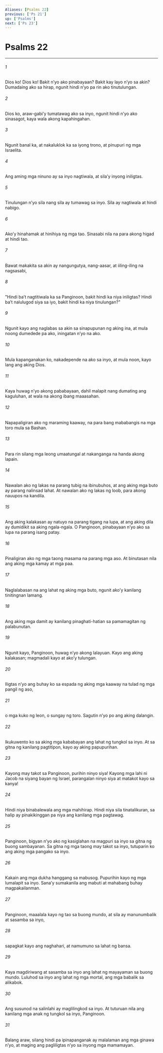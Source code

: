 ```yaml
---
Aliases: [Psalms 22]
previous: ['Ps 21']
up: ['Psalms']
next: ['Ps 23']
---
```

# Psalms 22

***

###### 1
Dios ko! Dios ko! Bakit nʼyo ako pinabayaan? Bakit kay layo nʼyo sa akin? Dumadaing ako sa hirap, ngunit hindi nʼyo pa rin ako tinutulungan. 

###### 2
Dios ko, araw-gabiʼy tumatawag ako sa inyo, ngunit hindi nʼyo ako sinasagot, kaya wala akong kapahingahan. 

###### 3
Ngunit banal ka, at nakaluklok ka sa iyong trono, at pinupuri ng mga Israelita. 

###### 4
Ang aming mga ninuno ay sa inyo nagtiwala, at silaʼy inyong iniligtas. 

###### 5
Tinulungan nʼyo sila nang sila ay tumawag sa inyo. Sila ay nagtiwala at hindi nabigo. 

###### 6
Akoʼy hinahamak at hinihiya ng mga tao. Sinasabi nila na para akong higad at hindi tao. 

###### 7
Bawat makakita sa akin ay nangungutya, nang-aasar, at iiling-iling na nagsasabi, 

###### 8
"Hindi baʼt nagtitiwala ka sa Panginoon, bakit hindi ka niya iniligtas? Hindi baʼt nalulugod siya sa iyo, bakit hindi ka niya tinulungan?" 

###### 9
Ngunit kayo ang naglabas sa akin sa sinapupunan ng aking ina, at mula noong dumedede pa ako, iningatan nʼyo na ako. 

###### 10
Mula kapanganakan ko, nakadepende na ako sa inyo, at mula noon, kayo lang ang aking Dios. 

###### 11
Kaya huwag nʼyo akong pababayaan, dahil malapit nang dumating ang kaguluhan, at wala na akong ibang maaasahan. 

###### 12
Napapaligiran ako ng maraming kaaway, na para bang mababangis na mga toro mula sa Bashan. 

###### 13
Para rin silang mga leong umaatungal at nakanganga na handa akong lapain. 

###### 14
Nawalan ako ng lakas na parang tubig na ibinubuhos, at ang aking mga buto ay parang nalinsad lahat. At nawalan ako ng lakas ng loob, para akong nauupos na kandila. 

###### 15
Ang aking kalakasan ay natuyo na parang tigang na lupa, at ang aking dila ay dumidikit sa aking ngala-ngala. O Panginoon, pinabayaan nʼyo ako sa lupa na parang isang patay. 

###### 16
Pinaligiran ako ng mga taong masama na parang mga aso. At binutasan nila ang aking mga kamay at mga paa. 

###### 17
Naglalabasan na ang lahat ng aking mga buto, ngunit akoʼy kanilang tinitingnan lamang. 

###### 18
Ang aking mga damit ay kanilang pinaghati-hatian sa pamamagitan ng palabunutan. 

###### 19
Ngunit kayo, Panginoon, huwag nʼyo akong lalayuan. Kayo ang aking kalakasan; magmadali kayo at akoʼy tulungan. 

###### 20
Iligtas nʼyo ang buhay ko sa espada ng aking mga kaaway na tulad ng mga pangil ng aso, 

###### 21
o mga kuko ng leon, o sungay ng toro. Sagutin nʼyo po ang aking dalangin. 

###### 22
Ikukuwento ko sa aking mga kababayan ang lahat ng tungkol sa inyo. At sa gitna ng kanilang pagtitipon, kayo ay aking papupurihan. 

###### 23
Kayong may takot sa Panginoon, purihin ninyo siya! Kayong mga lahi ni Jacob na siyang bayan ng Israel, parangalan ninyo siya at matakot kayo sa kanya! 

###### 24
Hindi niya binabalewala ang mga mahihirap. Hindi niya sila tinatalikuran, sa halip ay pinakikinggan pa niya ang kanilang mga pagtawag. 

###### 25
Panginoon, bigyan nʼyo ako ng kasiglahan na magpuri sa inyo sa gitna ng buong sambayanan. Sa gitna ng mga taong may takot sa inyo, tutuparin ko ang aking mga pangako sa inyo. 

###### 26
Kakain ang mga dukha hanggang sa mabusog. Pupurihin kayo ng mga lumalapit sa inyo. Sanaʼy sumakanila ang mabuti at mahabang buhay magpakailanman. 

###### 27
Panginoon, maaalala kayo ng tao sa buong mundo, at sila ay manunumbalik at sasamba sa inyo, 

###### 28
sapagkat kayo ang naghahari, at namumuno sa lahat ng bansa. 

###### 29
Kaya magdiriwang at sasamba sa inyo ang lahat ng mayayaman sa buong mundo. Luluhod sa inyo ang lahat ng mga mortal, ang mga babalik sa alikabok. 

###### 30
Ang susunod na salinlahi ay maglilingkod sa inyo. At tuturuan nila ang kanilang mga anak ng tungkol sa inyo, Panginoon. 

###### 31
Balang araw, silang hindi pa ipinapanganak ay malalaman ang mga ginawa nʼyo, at maging ang pagliligtas nʼyo sa inyong mga mamamayan.
